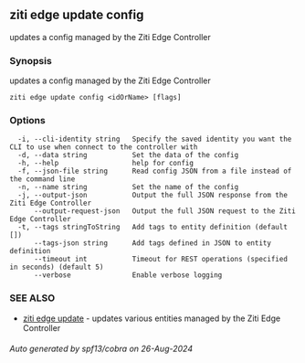 ## ziti edge update config

updates a config managed by the Ziti Edge Controller

### Synopsis

updates a config managed by the Ziti Edge Controller

```
ziti edge update config <idOrName> [flags]
```

### Options

```
  -i, --cli-identity string   Specify the saved identity you want the CLI to use when connect to the controller with
  -d, --data string           Set the data of the config
  -h, --help                  help for config
  -f, --json-file string      Read config JSON from a file instead of the command line
  -n, --name string           Set the name of the config
  -j, --output-json           Output the full JSON response from the Ziti Edge Controller
      --output-request-json   Output the full JSON request to the Ziti Edge Controller
  -t, --tags stringToString   Add tags to entity definition (default [])
      --tags-json string      Add tags defined in JSON to entity definition
      --timeout int           Timeout for REST operations (specified in seconds) (default 5)
      --verbose               Enable verbose logging
```

### SEE ALSO

* [ziti edge update](../update.md)	 - updates various entities managed by the Ziti Edge Controller

###### Auto generated by spf13/cobra on 26-Aug-2024
